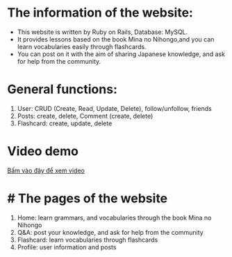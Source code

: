 # The information of the website:
   - This website is written by Ruby on Rails, Database: MySQL.
   - It provides lessons based on the book Mina no Nihongo,and you can learn vocabularies easily through flashcards.
   - You can post on it with the aim of sharing Japanese knowledge, and ask for help from the community.
   
# General functions:
   1. User: CRUD (Create, Read, Update, Delete), follow/unfollow, friends
   2. Posts: create, delete, Comment (create, delete)
   3. Flashcard: create, update, delete

# Video demo
   [Bấm vào đây để xem video](https://youtu.be/VrKKdSCBC0s)
# # The pages of the website
   1. Home: learn grammars, and vocabularies through the book Mina no Nihongo
   2. Q&A: post your knowledge, and ask for help from the community
   3. Flashcard: learn vocabularies through flashcards
   4. Profile: user information and posts